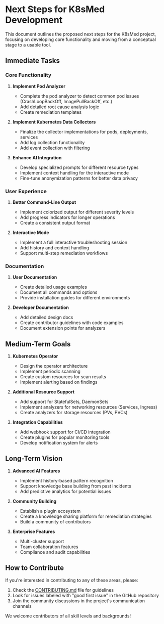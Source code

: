 # Next Steps for K8sMed Development

This document outlines the proposed next steps for the K8sMed project, focusing on developing core functionality and moving from a conceptual stage to a usable tool.

## Immediate Tasks

### Core Functionality
1. **Implement Pod Analyzer**
   - Complete the pod analyzer to detect common pod issues (CrashLoopBackOff, ImagePullBackOff, etc.)
   - Add detailed root cause analysis logic
   - Create remediation templates

2. **Implement Kubernetes Data Collectors**
   - Finalize the collector implementations for pods, deployments, services
   - Add log collection functionality
   - Add event collection with filtering

3. **Enhance AI Integration**
   - Develop specialized prompts for different resource types
   - Implement context handling for the interactive mode
   - Fine-tune anonymization patterns for better data privacy

### User Experience
1. **Better Command-Line Output**
   - Implement colorized output for different severity levels
   - Add progress indicators for longer operations
   - Create a consistent output format

2. **Interactive Mode**
   - Implement a full interactive troubleshooting session
   - Add history and context handling
   - Support multi-step remediation workflows

### Documentation
1. **User Documentation**
   - Create detailed usage examples
   - Document all commands and options
   - Provide installation guides for different environments

2. **Developer Documentation**
   - Add detailed design docs
   - Create contributor guidelines with code examples
   - Document extension points for analyzers

## Medium-Term Goals

1. **Kubernetes Operator**
   - Design the operator architecture
   - Implement periodic scanning
   - Create custom resources for scan results
   - Implement alerting based on findings

2. **Additional Resource Support**
   - Add support for StatefulSets, DaemonSets
   - Implement analyzers for networking resources (Services, Ingress)
   - Create analyzers for storage resources (PVs, PVCs)

3. **Integration Capabilities**
   - Add webhook support for CI/CD integration
   - Create plugins for popular monitoring tools
   - Develop notification system for alerts

## Long-Term Vision

1. **Advanced AI Features**
   - Implement history-based pattern recognition
   - Support knowledge base building from past incidents
   - Add predictive analytics for potential issues

2. **Community Building**
   - Establish a plugin ecosystem
   - Create a knowledge sharing platform for remediation strategies
   - Build a community of contributors

3. **Enterprise Features**
   - Multi-cluster support
   - Team collaboration features
   - Compliance and audit capabilities

## How to Contribute

If you're interested in contributing to any of these areas, please:

1. Check the [CONTRIBUTING.md](CONTRIBUTING.md) file for guidelines
2. Look for issues labeled with "good first issue" in the GitHub repository
3. Join the community discussions in the project's communication channels

We welcome contributors of all skill levels and backgrounds!
